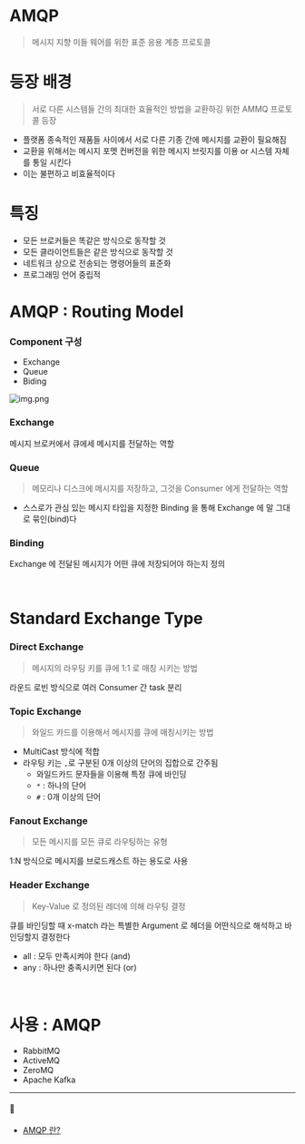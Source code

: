 # AMQP
> 메시지 지향 미들 웨어를 위한 표준 응용 계층 프로토콜

# 등장 배경
> 서로 다른 시스템들 간의 최대한 효율적인 방법을 교환하깅 위한 AMMQ 프로토콜 등장
* 플랫폼 종속적인 재품들 사이에서 서로 다른 기종 간에 메시지를 교환이 필요해짐
* 교환을 위해서는 메시지 포멧 컨버전을 위한 메시지 브릿지를 이용 or 시스템 자체를 통일 시킨다
* 이는 불편하고 비효율적이다

# 특징
* 모든 브로커들은 똑같은 방식으로 동작할 것
* 모든 클라이언트들은 같은 방식으로 동작할 것
* 네트워크 상으로 전송되는 명령어들의 표준화
* 프로그래밍 언어 중립적

# AMQP : Routing Model
### Component 구성
* Exchange
* Queue
* Biding

![img.png](../⚠%20z-Image%20⚠/img6/AMQP-RoutingModel.png)

### Exchange
메시지 브로커에서 큐에세 메시지를 전달하는 역할

### Queue
> 메모리나 디스크에 메시지를 저장하고, 그것을 Consumer 에게 전달하는 역할
* 스스로가 관심 있는 메시지 타입을 지정한 Binding 을 통해 Exchange 에 말 그대로 묶인(bind)다

### Binding
Exchange 에 전달된 메시지가 어떤 큐에 저장되어야 하는지 정의

<br>

# Standard Exchange Type
### Direct Exchange
> 메시지의 라우팅 키를 큐에 1:1 로 매칭 시키는 방법

라운드 로빈 방식으로 여러 Consumer 간 task 분리

### Topic Exchange
> 와일드 카드를 이용해서 메시지를 큐에 매칭시키는 방법

* MultiCast 방식에 적합
* 라우팅 키는 `,`로 구분된 0개 이상의 단어의 집합으로 간주됨
  * 와일드카드 문자들을 이용해 특정 큐에 바인딩
  * `*` : 하나의 단어
  * `#` : 0개 이상의 단어
### Fanout Exchange
> 모든 메시지를 모든 큐로 라우팅하는 유형

1:N 방식으로 메시지를 브로드캐스트 하는 용도로 사용

### Header Exchange
> Key-Value 로 정의된 레더에 의해 라우팅 결정

큐를 바인딩할 때 x-match 라는 특별한 Argument 로 헤더을 어떤식으로 해석하고 바인딩할지 결정한다
* all : 모두 만족시켜야 한다 (and)
* any : 하나만 충족시키면 된다 (or)

<br>

# 사용 : AMQP
* RabbitMQ
* ActiveMQ
* ZeroMQ
* Apache Kafka

- - -
#### 🔗
* [AMQP 란?](https://velog.io/@gjrjr4545/AMQP)



